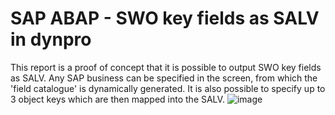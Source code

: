 # SAP ABAP - SWO key fields as SALV in dynpro
This report is a proof of concept that it is possible to output SWO key fields as SALV. Any SAP business can be specified in the screen, from which the 'field catalogue' is dynamically generated. It is also possible to specify up to 3 object keys which are then mapped into the SALV. 
![image](https://github.com/BarrelDevelopment/SWO-Key-Fields-as-SAVL/assets/37537338/97298ddd-9542-4101-9dc0-c32389c30a9d)
